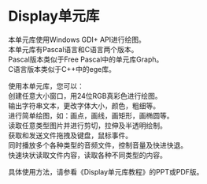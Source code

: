 ﻿# Display单元库

本单元库使用Windows GDI+ API进行绘图。<br>
本单元库有Pascal语言和C语言两个版本。<br>
Pascal版本类似于Free Pascal中的单元库Graph。<br>
C语言版本类似于C++中的ege库。<br>

使用本单元库，您可以：<br>
创建任意大小窗口，用24位RGB真彩色进行绘图。<br>
输出字符串文本，更改字体大小，颜色，粗细等。<br>
进行简单绘图，如：画点，画线，画矩形，画椭圆等。<br>
读取任意类型图片并进行剪切，拉伸及半透明绘制。<br>
获取和发送文件拖拽及键盘，鼠标事件。<br>
同时播放多个各种类型的音频文件，控制音量及快进快退。<br>
快速块状读取文件内容，读取各种不同类型的内容。<br>

具体使用方法，请参看《Display单元库教程》的PPT或PDF版。<br>
